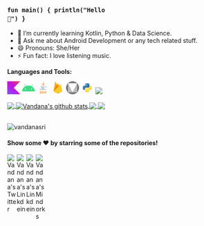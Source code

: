 ### <code>fun main() { println("Hello 👋") }</code>

- 🌱 I’m currently learning Kotlin, Python & Data Science.
- 💬 Ask me about Android Development or any tech related stuff.
- 😄 Pronouns: She/Her
- ⚡ Fun fact: I love listening music.


**Languages and Tools:**  

<code><img height="30" src="https://raw.githubusercontent.com/github/explore/80688e429a7d4ef2fca1e82350fe8e3517d3494d/topics/kotlin/kotlin.png"></code>
<code><img height="30" src="https://raw.githubusercontent.com/github/explore/80688e429a7d4ef2fca1e82350fe8e3517d3494d/topics/android/android.png"></code>
<code><img height="30" src="https://raw.githubusercontent.com/github/explore/80688e429a7d4ef2fca1e82350fe8e3517d3494d/topics/java/java.png"></code> 
<code><img height="30" src="https://raw.githubusercontent.com/github/explore/80688e429a7d4ef2fca1e82350fe8e3517d3494d/topics/firebase/firebase.png"></code>
<code><img height="30" src="https://raw.githubusercontent.com/github/explore/80688e429a7d4ef2fca1e82350fe8e3517d3494d/topics/material-design/material-design.png"></code>
<code><img height="30" src="https://raw.githubusercontent.com/github/explore/80688e429a7d4ef2fca1e82350fe8e3517d3494d/topics/python/python.png"></code>
<code><img height="30" src="https://cdn.svgporn.com/logos/numpy.svg"></code>




<a href="https://github.com/vandanasri">
  <img align="center" src="https://github-readme-stats.vercel.app/api/top-langs/?username=vandanasri&theme=dark&hide_langs_below=1" />
</a>
<a href="https://github.com/vandanasri">
 <img align="center" src="https://github-readme-stats-git-master-vandanas-projects-7113dbf7.vercel.app/api?username=vandanasri&include_all_commits=true&show_icons=true&hide=prs,contribs,issues&theme=dark" alt="Vandana's github stats"/>
</a>
<a href="https://github.com/vandanasri/MVVM-Sample-Android">
  <img align="center" src="https://github-readme-stats.vercel.app/api/pin/?username=vandanasri&repo=MVVM-Sample-Android&theme=dark" />
</a>
<a href="https://github.com/vandanasri/MVP-Sample-Android">
 <img align="center" src="https://github-readme-stats.vercel.app/api/pin/?username=vandanasri&repo=MVP-Sample-Android&theme=dark" />
</a>

<br/>
<br/>

<p align="left"> <img src="https://komarev.com/ghpvc/?username=vandanasri&label=Views&color=blueviolet&style=plastic" alt="vandanasri" /> </p>

#### Show some ❤️ by starring some of the repositories!

<p align="left">
<a href="https://twitter.com/ask_vandana">
  <img align="left" alt="Vandana's Twitter" width="22px" src="https://cdn.jsdelivr.net/npm/simple-icons@v3/icons/twitter.svg" />
</a>  
<a href="https://linkedin.com/in/androidexpertvandana">
  <img align="left" alt="Vandana's Linkdein" width="22px" src="https://cdn.jsdelivr.net/npm/simple-icons@v3/icons/linkedin.svg" />
</a>
<a href="https://medium.com/@sri.vandana87">
  <img align="left" alt="Vandana's Linkdein" width="22px" src="https://cdn.jsdelivr.net/npm/simple-icons@v3/icons/medium.svg" />
</a>
<a href="https://blog.mindorks.com/user/profile/id/17193">
  <img align="left" alt="Vandana's Mindorks" width="22px" src="https://cdn.jsdelivr.net/npm/simple-icons@3.4.0/icons/blogger.svg" /
</a>

</p>
